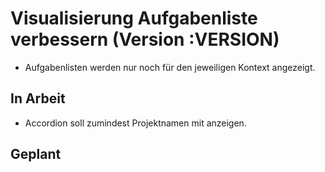 # Visualisierung Aufgabenliste verbessern (Version :VERSION)

- Aufgabenlisten werden nur noch für den jeweiligen Kontext angezeigt.

## In Arbeit

- Accordion soll zumindest Projektnamen mit anzeigen.

## Geplant
